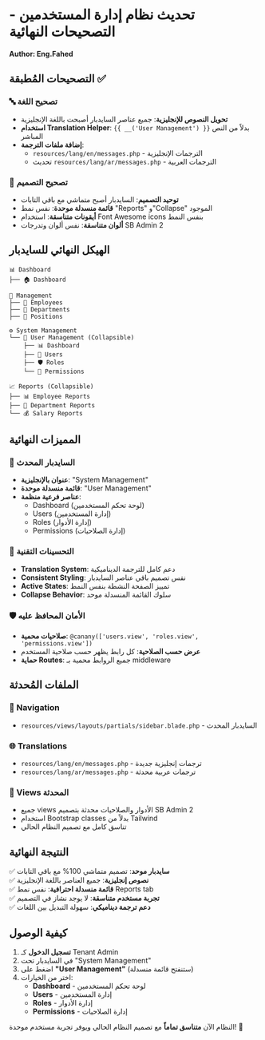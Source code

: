 # تحديث نظام إدارة المستخدمين - التصحيحات النهائية
**Author: Eng.Fahed**

## التصحيحات المُطبقة ✅

### 🔤 تصحيح اللغة
- **تحويل النصوص للإنجليزية**: جميع عناصر السايدبار أصبحت باللغة الإنجليزية
- **استخدام Translation Helper**: `{{ __('User Management') }}` بدلاً من النص المباشر
- **إضافة ملفات الترجمة**: 
  - `resources/lang/en/messages.php` - الترجمات الإنجليزية
  - تحديث `resources/lang/ar/messages.php` - الترجمات العربية

### 🎨 تصحيح التصميم
- **توحيد التصميم**: السايدبار أصبح متماشي مع باقي التابات
- **قائمة منسدلة موحدة**: نفس نمط "Reports" و"Collapse" الموجود
- **أيقونات متناسقة**: استخدام Font Awesome icons بنفس النمط
- **ألوان متناسقة**: نفس ألوان وتدرجات SB Admin 2

## الهيكل النهائي للسايدبار

```
📊 Dashboard
├── 🏠 Dashboard

📁 Management  
├── 👥 Employees
├── 🏢 Departments  
├── 💼 Positions

⚙️ System Management
└── 👥 User Management (Collapsible)
    ├── 📊 Dashboard
    ├── 👤 Users
    ├── 🛡️ Roles
    └── 🔑 Permissions

📈 Reports (Collapsible)
├── 📊 Employee Reports
├── 🏢 Department Reports
└── 💰 Salary Reports
```

## المميزات النهائية

### 🎯 السايدبار المحدث
- **عنوان بالإنجليزية**: "System Management"
- **قائمة منسدلة موحدة**: "User Management" 
- **عناصر فرعية منظمة**:
  - Dashboard (لوحة تحكم المستخدمين)
  - Users (إدارة المستخدمين)  
  - Roles (إدارة الأدوار)
  - Permissions (إدارة الصلاحيات)

### 🔧 التحسينات التقنية
- **Translation System**: دعم كامل للترجمة الديناميكية
- **Consistent Styling**: نفس تصميم باقي عناصر السايدبار
- **Active States**: تمييز الصفحة النشطة بنفس النمط
- **Collapse Behavior**: سلوك القائمة المنسدلة موحد

### 🛡️ الأمان المحافظ عليه
- **صلاحيات محمية**: `@canany(['users.view', 'roles.view', 'permissions.view'])`
- **عرض حسب الصلاحية**: كل رابط يظهر حسب صلاحية المستخدم
- **حماية Routes**: جميع الروابط محمية بـ middleware

## الملفات المُحدثة

### 📁 Navigation
- `resources/views/layouts/partials/sidebar.blade.php` - السايدبار المحدث

### 🌐 Translations  
- `resources/lang/en/messages.php` - ترجمات إنجليزية جديدة
- `resources/lang/ar/messages.php` - ترجمات عربية محدثة

### 🎨 Views المحدثة
- جميع views الأدوار والصلاحيات محدثة بتصميم SB Admin 2
- استخدام Bootstrap classes بدلاً من Tailwind
- تناسق كامل مع تصميم النظام الحالي

## النتيجة النهائية

✅ **سايدبار موحد**: تصميم متماشي 100% مع باقي التابات  
✅ **نصوص إنجليزية**: جميع العناصر باللغة الإنجليزية  
✅ **قائمة منسدلة احترافية**: نفس نمط Reports tab  
✅ **تجربة مستخدم متناسقة**: لا يوجد نشاز في التصميم  
✅ **دعم ترجمة ديناميكي**: سهولة التبديل بين اللغات  

## كيفية الوصول

1. **تسجيل الدخول** كـ Tenant Admin
2. في السايدبار تحت "System Management"
3. اضغط على **"User Management"** (ستنفتح قائمة منسدلة)
4. اختر من الخيارات:
   - **Dashboard** - لوحة تحكم المستخدمين
   - **Users** - إدارة المستخدمين
   - **Roles** - إدارة الأدوار  
   - **Permissions** - إدارة الصلاحيات

النظام الآن **متناسق تماماً** مع تصميم النظام الحالي ويوفر تجربة مستخدم موحدة! 🎯
